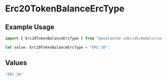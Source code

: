 # Erc20TokenBalanceErcType

## Example Usage

```typescript
import { Erc20TokenBalanceErcType } from "@avalanche-sdk/sdk/models/components";

let value: Erc20TokenBalanceErcType = "ERC-20";
```

## Values

```typescript
"ERC-20"
```